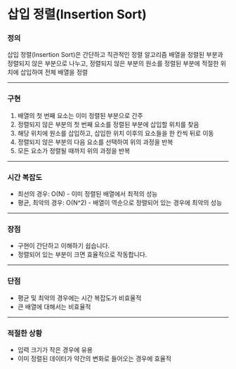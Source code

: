 # 삽입 정렬(Insertion Sort)

### 정의
삽입 정렬(Insertion Sort)은 간단하고 직관적인 정렬 알고리즘
배열을 정렬된 부분과 정렬되지 않은 부분으로 나누고, 정렬되지 않은 부분의 원소를 정렬된 부분에 적절한 위치에 삽입하여 전체 배열을 정렬

----

### 구현
1. 배열의 첫 번째 요소는 이미 정렬된 부분으로 간주
2. 정렬되지 않은 부분의 첫 번째 요소를 정렬된 부분에 삽입할 위치를 찾음
3. 해당 위치에 원소를 삽입하고, 삽입한 위치 이후의 요소들을 한 칸씩 뒤로 이동
4. 정렬되지 않은 부분의 다음 요소를 선택하여 위의 과정을 반복
5. 모든 요소가 정렬될 때까지 위의 과정을 반복

----

### 시간 복잡도
- 최선의 경우: O(N) - 이미 정렬된 배열에서 최적의 성능
- 평균, 최악의 경우: O(N^2) - 배열이 역순으로 정렬되어 있는 경우에 최악의 성능

----

### 장점
- 구현이 간단하고 이해하기 쉽습니다.
- 정렬되어 있는 부분이 크면 효율적으로 작동합니다.

---

### 단점
- 평균 및 최악의 경우에는 시간 복잡도가 비효율적
- 큰 배열에 대해서는 비효율적

---

### 적절한 상황
- 입력 크기가 작은 경우에 유용
- 이미 정렬된 데이터가 약간의 변화로 들어오는 경우에 효율적

